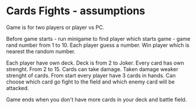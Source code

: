 # Cards Fights - assumptions

Game is for two players or player vs PC.

Before game starts - run minigame to find player which starts game - game rand number from 1 to 10. Each player guess a number. Win player which is nearest the random number.

Each player have own deck. Deck is from 2 to Joker. Every card has own strenght. From 2 to 15.
Cards can take damage. Taken damage weaker strenght of cards.
From start every player have 3 cards in hands. Can choose which card go fight to the field and which enemy card will be attacked.

Game ends when you don't have more cards in your deck and battle field.